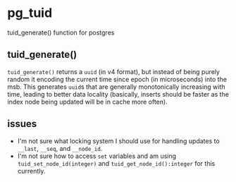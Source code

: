 # pg_tuid
tuid_generate() function for postgres

## tuid_generate()

`tuid_generate()` returns a `uuid` (in v4 format), but instead of being purely random it encoding the current time since epoch (in microseconds) into the msb. This generates `uuid`s that are generally monotonically increasing with time, leading to better data locality (basically, inserts should be faster as the index node being updated will be in cache more often).

## issues

- I'm not sure what locking system I should use for handling updates to `__last`, `__seq`, and `__node_id`.
- I'm not sure how to access `set` variables and am using `tuid_set_node_id(integer)` and `tuid_get_node_id():integer` for this currently.
